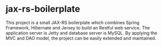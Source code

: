 # jax-rs-boilerplate
This project is a small JAX-RS boilerplate which combines Spring Framework, Hibernate and Jersey to build an Restful web service. The application server is Jetty and database server is MySQL. By applying the MVC and DAO model, the project can be easily extended and maintained.
